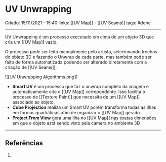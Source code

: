 # UV Unwrapping
Criado: 15/11/2021 - 15:40
links: [[UV Map]] - [[UV Seams]]
tags: #done  

---

UV Unwrapping é um processo executado em cima de um objeto 3D que cria um [[UV Map]] vazio.

O processo pode ser feito manualmente pelo artista, selecionando trechos do objeto 3D e fazendo o Unwrap de cada parte, mas também pode ser feito de forma automatizada podendo ser alterado diretamente com a criação de [[UV Seams]].

![[UV Unwrapping Algorithms.png]]

- **Smart UV** é um processo que faz o unwrap completo da imagem e automaticamente cria o [[UV Map]] correpondente. Isso facilita o processo de [[Texture Paint]] que necessita de um [[UV Map]] associado ao objeto.
- **Cube Projection** realiza um Smart UV porém transforma todas as ilhas em formas quadráticas afim de organizar o [[UV Map]] gerado
- **Project From View** gera uma ilha no [[UV Map]] nas exatas dimensões em que o objeto está sendo visto pela camera no ambiente 3D

---
## Referências
1.